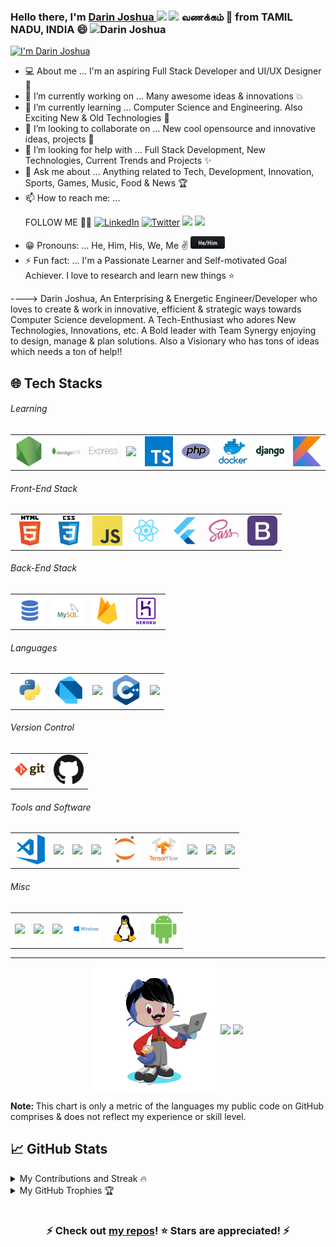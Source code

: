 ### Hello there, I'm <a href="https://darinjoshua-dev.github.io/Darin-Joshua-Portfolio/"> Darin Joshua </a> <img src="https://emojis.slackmojis.com/emojis/images/1531849430/4246/blob-sunglasses.gif?1531849430" width="28"/> <img src="https://media.giphy.com/media/hvRJCLFzcasrR4ia7z/giphy.gif" width="28"> வணக்கம் 🙏 from TAMIL NADU, INDIA 😄 ![Darin Joshua](https://komarev.com/ghpvc/?username=DarinJoshua-dev&style=plastic)
<!--
**DarinJoshua-dev/DarinJoshua-dev** is a ✨ _special_ ✨ repository because its `README.md` (this file) appears on your GitHub profile. -->
[![I'm Darin Joshua](https://res.cloudinary.com/darin-joshua/image/upload/v1597519821/EnhanceLinkedinBanner_2_o96nrs.png)](https://darinjoshua-dev.github.io/Darin-Joshua-Portfolio/)

- 💻 About me ... I'm an aspiring Full Stack Developer and UI/UX Designer 🤵
- 🔭 I’m currently working on ... Many awesome ideas & innovations 💥
- 🌱 I’m currently learning ... Computer Science and Engineering. Also Exciting New & Old Technologies 🤩 
- 👯 I’m looking to collaborate on ... New cool opensource and innovative ideas, projects 🎯
- 🤔 I’m looking for help with ... Full Stack Development, New Technologies, Current Trends and Projects ✨
- 💬 Ask me about ... Anything related to Tech, Development, Innovation, Sports, Games, Music, Food & News 🏆
- 📫 How to reach me: ... <p> FOLLOW ME 🤗🙂 <a href="https://www.linkedin.com/in/darin-joshua-d"><img src="https://img.shields.io/badge/LinkedIn--_.svg?style=social&logo=linkedin" alt="LinkedIn"></a> <a href="https://twitter.com/D_DarinJoshua"><img src="https://img.shields.io/badge/Twitter--_.svg?style=social&logo=twitter" alt="Twitter"></a> <a href="https://darinjoshua-dev.github.io/Darin-Joshua-Portfolio/"><img src="https://img.shields.io/website?logoColor=white&up_color=blue&up_message=visit%20now&url=https%3A%2F%2Fdarinjoshua-dev.github.io%2FDarin-Joshua-Portfolio%2F"></a> <a href="mailto:dj2000official@gmail.com"><img src="https://img.shields.io/static/v1?label=email&message=mail now&color=blue"></a></p> 
- 😁 Pronouns: ... He, Him, His, We, Me ✌ <img src="https://github.com/MikeCodesDotNET/ColoredBadges/blob/master/svg/pronouns/hehim.svg" width=55 height=20>
- ⚡ Fun fact: ... I'm a Passionate Learner and Self-motivated Goal Achiever. I love to research and learn new things ⭐

----> Darin Joshua, An Enterprising & Energetic Engineer/Developer who loves to create & work in innovative, efficient & strategic ways towards Computer Science development. A Tech-Enthusiast who adores New Technologies, Innovations, etc. A Bold leader with Team Synergy enjoying to design, manage & plan solutions. Also a Visionary who has tons of ideas which needs a ton of help!!

## 🌐 Tech Stacks

###### Learning

<table>
<tbody>
<tr>
<td><code><img height="48px" src="https://raw.githubusercontent.com/github/explore/80688e429a7d4ef2fca1e82350fe8e3517d3494d/topics/nodejs/nodejs.png"></code></td>

<td><code><img height="48px" src="https://github.com/github/explore/blob/master/topics/mongodb/mongodb.png"></code></td>

<td><code><img height="48px" src="https://github.com/github/explore/blob/master/topics/express/express.png"></code></td>

<td><code><img height="48px" src="https://img.icons8.com/wired/64/000000/postman-api.png"></code></td>

<td><code><img height="48px" src="https://raw.githubusercontent.com/github/explore/80688e429a7d4ef2fca1e82350fe8e3517d3494d/topics/typescript/typescript.png"></code></td>

<td><code><img height="48px" src="https://github.com/github/explore/blob/master/topics/php/php.png"></code></td>

<td><code><img height="48px" src="https://github.com/github/explore/blob/master/topics/docker/docker.png"></code></td>

<td><code><img height="48px" src="https://github.com/github/explore/blob/master/topics/django/django.png"></code></td>

<td><code><img height="48px" src="https://github.com/github/explore/blob/master/topics/kotlin/kotlin.png"></code></td>
</tr>
</tbody>
</table>

###### Front-End Stack

<table>
<tbody>
<tr>
<td><code><img height="48px" src="https://github.com/github/explore/blob/master/topics/html/html.png"></code></td>

<td><code><img height="48px" src="https://github.com/github/explore/blob/master/topics/css/css.png"></code></td>

<td><code><img height="48px" src="https://raw.githubusercontent.com/github/explore/80688e429a7d4ef2fca1e82350fe8e3517d3494d/topics/javascript/javascript.png"></code></td>

<td><code><img height="48px" src="https://raw.githubusercontent.com/github/explore/80688e429a7d4ef2fca1e82350fe8e3517d3494d/topics/react/react.png"></code></td>

<td><code><img height="48px" src="https://github.com/github/explore/blob/master/topics/flutter/flutter.png"></code></td>

<td><code><img height="48px" src="https://github.com/github/explore/blob/master/topics/sass/sass.png"></code></td>

<td><code><img height="48px" src="https://github.com/github/explore/blob/master/topics/bootstrap/bootstrap.png"></code></td>
</tr>
</tbody>
</table>

###### Back-End Stack

<table>
<tbody>
<tr>
<td><code><img height="48px" src="https://github.com/github/explore/blob/master/topics/sql/sql.png"></code></td>
  
<td><code><img height="48px" src="https://github.com/github/explore/blob/master/topics/mysql/mysql.png"></code></td>

<td><code><img height="48px" src="https://github.com/github/explore/blob/master/topics/firebase/firebase.png"></code></td>

<td><code><img height="48px" src="https://github.com/github/explore/blob/master/topics/heroku/heroku.png"></code></td>
</tr>
</tbody>
</table>


###### Languages

<table>
<tbody>
<tr>
<td><code><img height="48px" src="https://github.com/github/explore/blob/master/topics/python/python.png"></code></td>

<td><code><img height="48px" src="https://github.com/github/explore/blob/master/topics/dart/dart.png"></code></td>

<td><code><img height="48px" src="https://img.icons8.com/color/48/000000/c-programming.png"></code></td>

<td><code><img height="48px" src="https://github.com/github/explore/blob/master/topics/cpp/cpp.png"></code></td>

<td><code><img height="48px" src="https://img.icons8.com/color/48/000000/java-coffee-cup-logo.png"></code></td>
</tr>
</tbody>
</table>

###### Version Control

<table>
<tbody>
<tr>
<td><code><img height="48px" src="https://github.com/github/explore/blob/master/topics/git/git.png"></code></td>

<td><code><img height="48px" src="https://github.com/github/explore/blob/master/topics/github/github.png"></code></td>
</tr>
</tbody>
</table>

###### Tools and Software

<table>
<tbody>
<tr>
<td><code><img height="48px" src="https://github.com/github/explore/blob/master/topics/visual-studio-code/visual-studio-code.png"></code></td>

<td><code><img height="48px" src="https://img.icons8.com/color/48/000000/adobe-xd.png"></code></td>

<td><code><img height="48px" src="https://img.icons8.com/fluent/48/000000/google-drive--v2.png"></code></td>

<td><code><img height="48px" src="https://img.icons8.com/fluent/48/000000/microsoft-office-2019.png"></code></td>

<td><code><img height="48px" src="https://github.com/github/explore/blob/master/topics/jupyter-notebook/jupyter-notebook.png"></code></td>

<td><code><img height="48px" src="https://github.com/github/explore/blob/master/topics/tensorflow/tensorflow.png"></code></td>

<td><code><img height="48px" src="https://img.icons8.com/color/48/000000/google-cloud-platform.png"></code></td>

<td><code><img height="48px" src="https://img.icons8.com/color/48/000000/amazon-web-services.png"></code></td>

<td><code><img height="48px" src="https://img.icons8.com/color/48/000000/tableau-software.png"></code></td>
</tr>
</tbody>
</table>

###### Misc

<table>
<tbody>
<tr>
<td><code><img height="48px" src="https://img.icons8.com/fluent/48/000000/chrome.png"></code></td>
  
<td><code><img height="48px" src="https://img.icons8.com/color/48/000000/vmware.png"></code></td>

<td><code><img height="48px" src="https://img.icons8.com/color/48/000000/virtualbox.png"></code></td>
  
<td><code><img height="48px" src="https://github.com/github/explore/blob/master/topics/windows/windows.png"></code></td>

<td><code><img height="48px" src="https://github.com/github/explore/blob/master/topics/linux/linux.png"></code></td>

<td><code><img height="48px" src="https://github.com/github/explore/blob/master/topics/android/android.png"></code></td>
</tr>
</tbody>
</table>

---
<p align="center">
  <img align="center" src="https://github.com/DarinJoshua-dev/DarinJoshua-dev/blob/master/My-Octocats-n-profile.gif" width="200" height="200"> 
  <img width="45.3%" align="center" src="https://github-readme-stats.vercel.app/api?username=DarinJoshua-dev&include_all_commits=2020&show_icons=true&cache_seconds=3000&theme=tokyonight&line_height=20&hide=issues" />
  <img width="28.95%" align="center" src="https://github-readme-stats.vercel.app/api/top-langs/?username=DarinJoshua-dev&layout=compact&count_private=true&theme=tokyonight&line_height=20&exclude_repo=Emotion-Analysis,BoxoSlide-mini-game,Darin-Joshua-Portfolio">
</p>

<b>Note: </b>This chart is only a metric of the languages my public code on GitHub comprises & does not reflect my experience or skill level.

## 📈 GitHub Stats

<details>
  <summary>My Contributions and Streak 🔥</summary>
  <br>
<p align="center">
  <a href="https://github.com/DarinJoshua-dev/github-readme-streak-stats">
    <img src="https://github-readme-streak-stats.herokuapp.com/?user=DarinJoshua-dev&theme=dark&hide_border=true&background=0D1117&stroke=0000"/>
  </a>
</p>
</details>
<details>
  <summary>My GitHub Trophies 🏆</summary>
  <br>
<p align=center>
<img align=center src="https://github-profile-trophy.vercel.app/?username=DarinJoshua-dev&theme=juicyfresh&row=2&column=3&margin-w=8&margin-h=7">
</p>
</details>

# <h3 align="center"><b>⚡ Check out <a href="https://github.com/DarinJoshua-dev?tab=repositories">my repos</a>! ⭐ Stars are appreciated! ⚡</b></h3>

